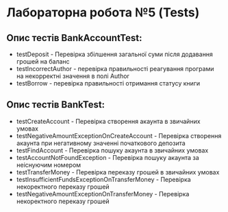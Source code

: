 # Лабораторна робота №5 (Tests)

## Опис тестів BankAccountTest:
* testDeposit - Перевірка збілшення загальної суми після додавання грошей на баланс
* testIncorrectAuthor - перевірка правильності реагування програми на некорректні значення в полі Author
* testBorrow - перевірка правильності отримання статусу книги

## Опис тестів BankTest:
* testCreateAccount - Перевірка створення акаунта в звичайних умовах
* testNegativeAmountExceptionOnCreateAccount - Перевірка створення акаунта при негативному значенні початкового депозита
* testFindAccount - Перевірка пошуку акаунта в звичайних умовах
* testAccountNotFoundException - Перевірка пошуку акаунта за неіснуючим номером
* testTransferMoney - Перевірка переказу грошей в звичайних умовах
* testInsufficientFundsExceptionOnTransferMoney - Перевірка некоректного переказу грошей
* testNegativeAmountExceptionOnTransferMoney - Перевірка некоректного переказу грошей